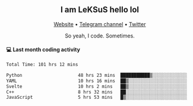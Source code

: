 <h2 align="center">I am LeKSuS hello lol</h2>
<div align="center">
  <a href="https://leksus.net">Website</a> •
  <a href="https://t.me/leksus_was_here">Telegram channel</a> •
  <a href="https://twitter.com/___LeKSuS___">Twitter</a>
</div>
<p align="center">So yeah, I code. Sometimes.</p>

#### :computer: Last month coding activity
<!--START_SECTION:waka-->

```txt
Total Time: 101 hrs 12 mins

Python                     48 hrs 23 mins  ███████████▒░░░░░░░░░░░░░   45.39 %
YAML                       10 hrs 16 mins  ██▒░░░░░░░░░░░░░░░░░░░░░░   09.64 %
Svelte                     10 hrs 2 mins   ██▒░░░░░░░░░░░░░░░░░░░░░░   09.42 %
C++                        8 hrs 32 mins   ██░░░░░░░░░░░░░░░░░░░░░░░   08.01 %
JavaScript                 5 hrs 53 mins   █▒░░░░░░░░░░░░░░░░░░░░░░░   05.53 %
```

<!--END_SECTION:waka-->

<!-- flag{4_l0t_0f_1nter35t1ng_th1ng5_4r3_1n_publ1c_d0m41n} -->
